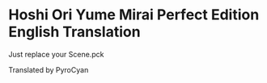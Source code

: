 # Hoshi Ori Yume Mirai Perfect Edition English Translation

Just replace your Scene.pck
 
 Translated by PyroCyan
